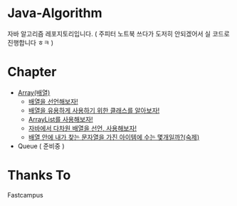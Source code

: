 # Java-Algorithm

자바 알고리즘 레포지토리입니다.
( 주피터 노트북 쓰다가 도저히 안되겠어서 실 코드로 진행합니다 ㅎㅋ )

# Chapter

-   [Array(배열)](https://github.com/BackdevHong/Java-Algorithm/tree/main/Data%20Structure/Array/src)
    -   [배열을 선언해보자!](https://github.com/BackdevHong/Java-Algorithm/blob/main/Data%20Structure/Array/src/ArrayTest.java)
    -   [배열을 유용하게 사용하기 위한 클래스를 알아보자!](https://github.com/BackdevHong/Java-Algorithm/blob/main/Data%20Structure/Array/src/ArraysClassTest.java)
    -   [ArrayList를 사용해보자!](https://github.com/BackdevHong/Java-Algorithm/blob/main/Data%20Structure/Array/src/ArrayListClassTest.java)
    -   [자바에서 다차원 배열을 선언, 사용해보자!](https://github.com/BackdevHong/Java-Algorithm/blob/main/Data%20Structure/Array/src/MultidimensionalArrayTest.java)
    -   [배열 안에 내가 찾는 문자열을 가진 아이템에 수는 몇개일까?(숙제)](https://github.com/BackdevHong/Java-Algorithm/blob/main/Data%20Structure/Array/src/ArrayHomework.java)
-   Queue ( 준비중 )

# Thanks To

Fastcampus
